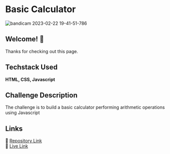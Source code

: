 
# Basic Calculator

![bandicam 2023-02-22 19-41-51-786](https://user-images.githubusercontent.com/90634018/220647348-8ca0c1a8-db8b-4ebc-8205-41b15d76251d.jpg)


## Welcome! 👋

Thanks for checking out this page.


## Techstack Used

**HTML, CSS, Javascript**

## Challenge Description

The challenge is to build a basic calculator performing arithmetic operations using Javascript


## Links
 📌 [Repository Link](https://github.com/ishika-rg/Basic-Calc)<br>
 📌 [Live Link](https://ishika-rg.github.io/Basic-Calc/)
